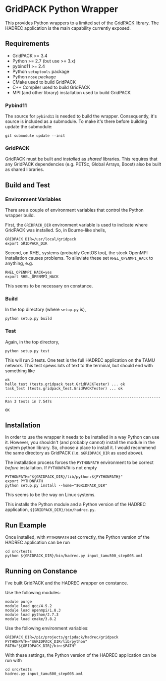 # GridPACK Python Wrapper

This provides Python wrappers to a limited set of the
[GridPACK](https://www.gridpack.org) library.  The HADREC application
is the main capability currently exposed.

## Requirements

  * GridPACK >= 3.4
  * Python >= 2.7 (but use >= 3.x)
  * pybind11 >= 2.4
  * Python `setuptools` package
  * Python `nose` package
  * CMake used to build GridPACK
  * C++ Compiler used to build GridPACK
  * MPI (and other library) installation used to build GridPACK

### Pybind11

The source for `pybind11` is needed to build the wrapper.
Consequently, it's source is included as a submodule.  To make it's
there before building update the submodule:
```
git submodule update --init
```

### GridPACK

GridPACK must be built and *installed* as *shared* libraries. This
requires that any GridPACK dependencies (e.g. PETSc, Global Arrays,
Boost) also be built as shared libraries.

## Build and Test

### Environment Variables

There are a couple of environment variables that control the Python
wrapper build. 

First, the `GRIDPACK_DIR` environment variable is used to indicate
where GridPACK was installed.  So, in Bourne-like shells,
```
GRIDPACK_DIR=/usr/local/gridpack
export GRIDPACK_DIR
```

Second, on RHEL systems (probably CentOS too), the stock OpenMPI
installation causes problems.  To alleviate these set
`RHEL_OPENMPI_HACK` to anything, e.g.

```
RHEL_OPENMPI_HACK=yes
export RHEL_OPENMPI_HACK
```

This seems to be necessary on constance.

### Build

In the top directory (where `setup.py` is),
```
python setup.py build
```

### Test
Again, in the top directory,
```
python setup.py test
```
This will run 3 tests.  One test is the full HADREC application on the
TAMU network.  This test spews lots of text to the terminal, but
should end with something like
```
ok
hello_test (tests.gridpack_test.GridPACKTester) ... ok
task_test (tests.gridpack_test.GridPACKTester) ... ok

----------------------------------------------------------------------
Ran 3 tests in 7.547s

OK
```

## Installation 

In order to use the wrapper it needs to be installed in a way Python
can use it.  However, you shouldn't (and probably cannot) install the
module in the system python library.  So, choose a place to install it. I would
recommend the same directory as GridPACK (i.e. `$GRIDPACK_DIR` as used
above).  

The installation process forces the `PYTHONPATH` environment to be
correct *before* installation. If `PYTHONPATH` is not empty 
```
PYTHONPATH="${GRIDPACK_DIR}/lib/python:${PYTHONPATH}"
export PYTHONPATH
python setup.py install --home="$GRIDPACK_DIR"
```
This seems to be the way on Linux systems. 

This installs the Python module and a Python version of the HADREC
application, `${GRIDPACK_DIR}/bin/hadrec.py`.

## Run Example

Once installed, with `PYTHONPATH` set correctly, the Python version of
the HADREC application can be run

```
cd src/tests
python ${GRIDPACK_DIR}/bin/hadrec.py input_tamu500_step005.xml
```

## Running on Constance

I've built GridPACK and the HADREC wrapper on constance.  

Use the following modules:
```
module purge
module load gcc/4.9.2
module load openmpi/1.8.3
module load python/2.7.3
module load cmake/3.8.2
```
Use the following environment variables:
```
GRIDPACK_DIR=/pic/projects/gripdack/hadrec/gridpack
PYTHONPATH="$GRIDPACK_DIR/lib/python"
PATH="${GRIDPACK_DIR}/bin:$PATH"
```
With these settings, the Python version of
the HADREC application can be run with
```
cd src/tests
hadrec.py input_tamu500_step005.xml
```


